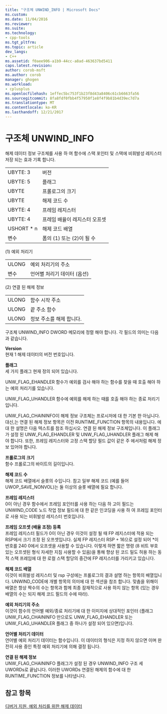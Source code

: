 ```yaml
---
title: "구조체 UNWIND_INFO | Microsoft Docs"
ms.custom: 
ms.date: 11/04/2016
ms.reviewer: 
ms.suite: 
ms.technology:
- cpp-tools
ms.tgt_pltfrm: 
ms.topic: article
dev_langs:
- C++
ms.assetid: f0aee906-a1b9-44cc-a8ad-463637bd5411
caps.latest.revision: 
author: corob-msft
ms.author: corob
manager: ghogen
ms.workload:
- cplusplus
ms.openlocfilehash: 1effec5bc753f1b23f8d43a8406c61cb6663fa56
ms.sourcegitcommit: 8fa8fdf0fbb4f57950f1e8f4f9b81b4d39ec7d7a
ms.translationtype: MT
ms.contentlocale: ko-KR
ms.lasthandoff: 12/21/2017
---
```

# <a name="struct-unwindinfo"></a>구조체 UNWIND_INFO
해제 데이터 정보 구조체를 사용 하 여 함수에 스택 포인터 및 스택에 비휘발성 레지스터 저장 되는 효과 기록 합니다.  
  
|||  
|-|-|  
|UBYTE: 3|버전|  
|UBYTE: 5|플래그|  
|UBYTE|프롤로그의 크기|  
|UBYTE|해제 코드 수|  
|UBYTE: 4|프레임 레지스터|  
|UBYTE: 4|프레임 배율이 레지스터 오프셋|  
|USHORT * n|해제 코드 배열|  
|변수|폼의 (1) 또는 (2)이 될 수|  
  
 (1) 예외 처리기  
  
|||  
|-|-|  
|ULONG|예외 처리기의 주소|  
|변수|언어별 처리기 데이터 (옵션)|  
  
 (2) 연결 된 해제 정보  
  
|||  
|-|-|  
|ULONG|함수 시작 주소|  
|ULONG|끝 주소 함수|  
|ULONG|정보 주소를 해제 합니다.|  
  
 구조체 UNWIND_INFO DWORD 메모리에 정렬 해야 합니다. 각 필드의 의미는 다음과 같습니다.  
  
 **Version**  
 현재 1 해제 데이터의 버전 번호입니다.  
  
 **플래그**  
 세 가지 플래그 현재 정의 되어 있습니다.  
  
 UNW_FLAG_EHANDLER 함수가 예외를 검사 해야 하는 함수를 찾을 때 호출 해야 하는 예외 처리기를 있습니다.  
  
 UNW_FLAG_UHANDLER 함수에 예외를 해제 하는 때를 호출 해야 하는 종료 처리기입니다.  
  
 UNW_FLAG_CHAININFO이 해제 정보 구조체는 프로시저에 대 한 기본 한 아닙니다. 대신,는 연결 된 해제 정보 항목은 이전 RUNTIME_FUNCTION 항목의 내용입니다. 에 대 한 설명은 다음 텍스트를 참조 하십시오. 연결 된 해제 정보 구조체입니다. 이 플래그가 설정 된 UNW_FLAG_EHANDLER 및 UNW_FLAG_UHANDLER 플래그 해제 해야 합니다. 또한, 프레임 레지스터와 고정 스택 할당 필드 값이 같은 주 에서처럼 해제 정보 있어야 합니다.  
  
 **프롤로그의 크기**  
 함수 프롤로그의 바이트의 길이입니다.  
  
 **해제 코드 수**  
 해제 코드 배열에서 슬롯의 수입니다. 참고 일부 해제 코드 (예를 들어 UWOP_SAVE_NONVOL)는 둘 이상의 슬롯 배열에 필요 합니다.  
  
 **프레임 레지스터**  
 0이 아닌 경우 함수에서 프레임 포인터를 사용 하는 다음 하 고이 필드는 UNWIND_CODE 노드 작업 정보 필드에 대 한 같은 인코딩을 사용 하 여 프레임 포인터로 사용 되는 비휘발성 레지스터 번호입니다.  
  
 **프레임 오프셋 (배율 조정) 등록**  
 프레임 레지스터 필드가 0이 아닌 경우 이것이 설정 될 때 FP 레지스터에 적용 되는 RSP에서 크기 조정 된 오프셋입니다. 실제 FP 레지스터 RSP + 16으로 설정 되어 *이 번호를 240 0에서 오프셋을 사용할 수 있습니다. 이렇게 하면 짧은 명령 (8 비트 부호 있는 오프셋된 형식 자세한 지침 사용할 수 있음)을 통해 향상 된 코드 밀도 허용 하는 동적 스택 프레임에 대 한 로컬 스택 할당의 중간에 FP 레지스터를 가리키고 있습니다.  
  
 **해제 코드 배열**  
 이것이 비휘발성 레지스터 및 rsp 구성에는 프롤로그의 결과 설명 하는 항목의 배열입니다. UNWIND_CODE에 개별 항목의 의미에 대 한 섹션을 참조 합니다. 맞춤을 위해이 배열은 항상 짝수의 수는 항목과 함께 최종 잠재적으로 사용 하지 않는 항목 (있는 경우 배열의 수는 되지 해제 코드 필드의 수에 따라).  
  
 **예외 처리기의 주소**  
 이것이 함수의 언어별 예외/종료 처리기에 대 한 이미지에 상대적인 포인터 (플래그 UNW_FLAG_CHAININFO 만으로도 UNW_FLAG_EHANDLER 또는 UNW_FLAG_UHANDLER 플래그 중 하나가 설정 되어 있으면)입니다.  
  
 **언어별 처리기 데이터**  
 언어별 예외 처리기 데이터는 함수입니다. 이 데이터의 형식은 지정 하지 않으면 이며 완전히 사용 중인 특정 예외 처리기에 의해 결정 됩니다.  
  
 **연결 된 해제 정보**  
 UNW_FLAG_CHAININFO 플래그가 설정 된 경우 UNWIND_INFO 구조 세 UWORDs로 끝납니다.  이러한 UWORDs 연결된 해제의 함수에 대 한 RUNTIME_FUNCTION 정보를 나타냅니다.  
  
## <a name="see-also"></a>참고 항목  
 [디버거 지원, 예외 처리를 위한 해제 데이터](../build/unwind-data-for-exception-handling-debugger-support.md)